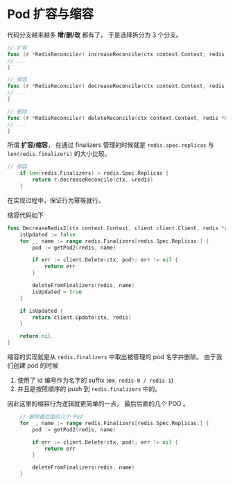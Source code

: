 # Pod 扩容与缩容

代码分支越来越多 **增/删/改** 都有了， 于是选择拆分为 3 个分支。

```go
// 扩容
func (r *RedisReconciler) increaseReconcile(ctx context.Context, redis *myappv1.Redis) (ctrl.Result, error) {
// ...
}

// 缩容
func (r *RedisReconciler) decreaseReconcile(ctx context.Context, redis *myappv1.Redis) (ctrl.Result, error) {
// ...
}

// 删除
func (r *RedisReconciler) deleteReconcile(ctx context.Context, redis *myappv1.Redis) (ctrl.Result, error) {
// ...
}
```

所谓 **扩容/缩容**， 在通过 finalizers 管理的时候就是 `redis.spec.replicas` 与 `len(redis.finalizers)` 的大小比较。

```go
// 缩容
	if len(redis.Finalizers) > redis.Spec.Replicas {
		return r.decreaseReconcile(ctx, &redis)
	}
```

在实现过程中，保证行为幂等就行。

缩容代码如下

```go
func DecreaseRedis2(ctx context.Context, client client.Client, redis *appv1.Redis) error {
	isUpdated := false
	for _, name := range redis.Finalizers[redis.Spec.Replicas:] {
		pod := getPod2(redis, name)

		if err := client.Delete(ctx, pod); err != nil {
			return err
		}

		deleteFromFinalizers(redis, name)
		isUpdated = true
	}

	if isUpdated {
		return client.Update(ctx, redis)
	}

	return nil
}
```

缩容的实现就是从 `redis.finalizers` 中取出被管理的 pod 名字并删除。 由于我们创建 pod 的时候

1. 使用了 id 编号作为名字的 suffix (ex. `redis-0 / redis-1`)
2. 并且是按照顺序的 push 到 `redis.finalizers` 中的。

因此这里的缩容行为逻辑就更简单的一点， 最后后面的几个 POD 。

```go
	// 删除最后面的几个 Pod
	for _, name := range redis.Finalizers[redis.Spec.Replicas:] {
		pod := getPod2(redis, name)

		if err := client.Delete(ctx, pod); err != nil {
			return err
		}

		deleteFromFinalizers(redis, name)
	}
```
